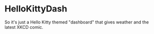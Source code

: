 # HelloKittyDash
So it's just a Hello Kitty themed "dashboard" that gives weather and the latest XKCD comic.